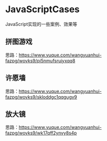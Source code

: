# JavaScriptCases
JavaScript实现的一些案例、效果等

## 拼图游戏
思路：https://www.yuque.com/wangyuanhui-fazpg/wovks9/pi5nmufsruiyxqq8

## 许愿墙
思路：https://www.yuque.com/wangyuanhui-fazpg/wovks9/skloddgc1qqgugv9

## 放大镜
思路：https://www.yuque.com/wangyuanhui-fazpg/wovks9/wk17qff2ynvy8s4p